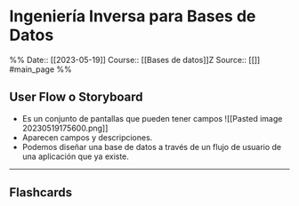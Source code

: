 # Ingeniería Inversa para Bases de Datos

%%
Date:: [[2023-05-19]]
Course:: [[Bases de datos]]Z
Source:: [[]]
#main_page 
%%

## User Flow o Storyboard
- Es un conjunto de pantallas que pueden tener campos
![[Pasted image 20230519175600.png]]
- Aparecen campos y descripciones.
- Podemos diseñar una base de datos a través de un flujo de usuario de una aplicación que ya existe.



___
## Flashcards